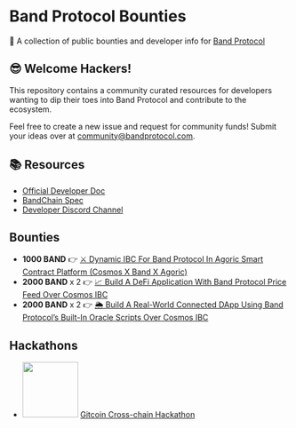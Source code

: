 # Band Protocol Bounties
🎁 A collection of public bounties and developer info for [Band Protocol](https://bandprotocol.com)

## 😎 Welcome Hackers!

This repository contains a community curated resources for developers wanting to dip their toes into Band Protocol and contribute to the ecosystem.

Feel free to create a new issue and request for community funds! Submit your ideas over at [community@bandprotocol.com](mailto:community@bandprotocol.com).

## 📚 Resources

- [Official Developer Doc](https://docs.bandchain.org)
- [BandChain Spec](https://github.com/bandprotocol/bandchain/tree/master/spec)
- [Developer Discord Channel](https://100x.band/discord)


## Bounties
- **1000 BAND** 👉 [⚔️ Dynamic IBC For Band Protocol In Agoric Smart Contract Platform (Cosmos X Band X Agoric)](https://gitcoin.co/issue/bandprotocol/cross-chain-hackthon/1/4227)
- **2000 BAND** x 2 👉 [📈 Build A DeFi Application With Band Protocol Price Feed Over Cosmos IBC](https://gitcoin.co/issue/bandprotocol/cross-chain-hackthon/2/4228)
- **2000 BAND** x 2 👉 [🌦 Build A Real-World Connected DApp Using Band Protocol’s Built-In Oracle Scripts Over Cosmos IBC](https://gitcoin.co/issue/bandprotocol/cross-chain-hackthon/3/4229)

## Hackathons

- <img src="https://c.gitcoin.co/gitcoin-cch-foreground-uncompressed.png" width="100" /> [Gitcoin Cross-chain Hackathon](https://gitcoin.co/hackathon/cross-chain)

